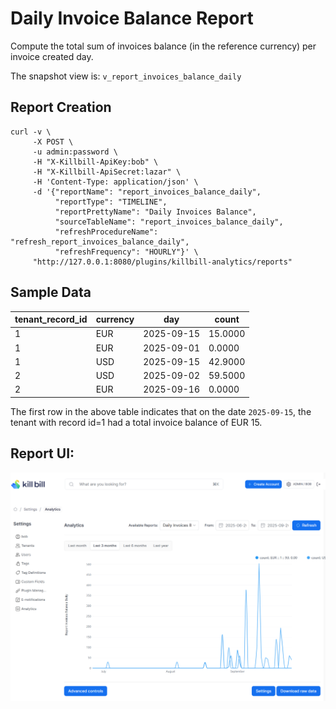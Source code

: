 # Daily Invoice Balance Report

Compute the total sum of invoices balance (in the reference currency) per invoice created day.

The snapshot view is: `v_report_invoices_balance_daily`

## Report Creation

```
curl -v \
     -X POST \
     -u admin:password \
     -H "X-Killbill-ApiKey:bob" \
     -H "X-Killbill-ApiSecret:lazar" \
     -H 'Content-Type: application/json' \
     -d '{"reportName": "report_invoices_balance_daily",
          "reportType": "TIMELINE",
          "reportPrettyName": "Daily Invoices Balance",
          "sourceTableName": "report_invoices_balance_daily",
          "refreshProcedureName": "refresh_report_invoices_balance_daily",
          "refreshFrequency": "HOURLY"}' \
     "http://127.0.0.1:8080/plugins/killbill-analytics/reports"
```

## Sample Data

| tenant_record_id | currency | day        | count   |
|------------------|----------|------------|---------|
| 1                | EUR      | 2025-09-15 | 15.0000 |
| 1                | EUR      | 2025-09-01 | 0.0000  |
| 1                | USD      | 2025-09-15 | 42.9000 |
| 2                | USD      | 2025-09-02 | 59.5000 |
| 2                | EUR      | 2025-09-16 | 0.0000  |


The first row in the above table indicates that on the date `2025-09-15`, the tenant with record id=1 had a total invoice balance of EUR 15.

## Report UI:

![invoice-balance-daily.png](invoice-balance-daily.png)